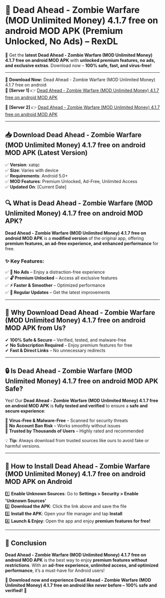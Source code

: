 # 🚀 Dead Ahead - Zombie Warfare (MOD Unlimited Money) 4.1.7 free on android MOD APK (Premium Unlocked, No Ads) – RexDL 

🎯 Get the **latest Dead Ahead - Zombie Warfare (MOD Unlimited Money) 4.1.7 free on android MOD APK** with **unlocked premium features, no ads, and exclusive extras**. Download now – **100% safe, fast, and virus-free!**  

---

🔽 **Download Now:** Dead Ahead - Zombie Warfare (MOD Unlimited Money) 4.1.7 free on android  
🔹 **[Server 1]** 👉 [Dead Ahead - Zombie Warfare (MOD Unlimited Money) 4.1.7 free on android MOD APK](https://apkcomod.com?title=Dead_Ahead_-_Zombie_Warfare_(MOD_Unlimited_Money)_4.1.7_free_on_android)  

🔹 **[Server 2]** 👉 [Dead Ahead - Zombie Warfare (MOD Unlimited Money) 4.1.7 free on android MOD APK](https://apkcomod.com?title=Dead_Ahead_-_Zombie_Warfare_(MOD_Unlimited_Money)_4.1.7_free_on_android)  

---
## 📥 Download Dead Ahead - Zombie Warfare (MOD Unlimited Money) 4.1.7 free on android MOD APK (Latest Version)  

✅ **Version**: xatqc  
✅ **Size**: Varies with device  
✅ **Requirements**: Android 5.0+  
✅ **MOD Features**: Premium Unlocked, Ad-Free, Unlimited Access  
✅ **Updated On**: [Current Date]  

## 🔍 What is Dead Ahead - Zombie Warfare (MOD Unlimited Money) 4.1.7 free on android MOD APK?  

**Dead Ahead - Zombie Warfare (MOD Unlimited Money) 4.1.7 free on android MOD APK** is a **modified version** of the original app, offering **premium features, an ad-free experience, and enhanced performance** for free.  

### ✨ Key Features:  

✅ **🚫 No Ads** – Enjoy a distraction-free experience  
✅ **🔓 Premium Unlocked** – Access all exclusive features  
✅ **⚡ Faster & Smoother** – Optimized performance  
✅ **🔄 Regular Updates** – Get the latest improvements  

---

## 🌟 Why Download Dead Ahead - Zombie Warfare (MOD Unlimited Money) 4.1.7 free on android MOD APK from Us?  

✔ **100% Safe & Secure** – Verified, tested, and malware-free  
✔ **No Subscription Required** – Enjoy premium features for free  
✔ **Fast & Direct Links** – No unnecessary redirects  

---

## 🔒 Is Dead Ahead - Zombie Warfare (MOD Unlimited Money) 4.1.7 free on android MOD APK Safe?  

Yes! Our **Dead Ahead - Zombie Warfare (MOD Unlimited Money) 4.1.7 free on android MOD APK** is **fully tested and verified** to ensure a **safe and secure experience**:  

🔹 **Virus-Free & Malware-Free** – Scanned for security threats  
🔹 **No Account Ban Risk** – Works smoothly without issues  
🔹 **Trusted by Thousands of Users** – Highly rated and recommended  

💡 **Tip:** Always download from trusted sources like ours to avoid fake or harmful versions.  

---

## 📲 How to Install Dead Ahead - Zombie Warfare (MOD Unlimited Money) 4.1.7 free on android MOD APK on Android  

1️⃣ **Enable Unknown Sources**: Go to **Settings > Security > Enable 'Unknown Sources'**  
2️⃣ **Download the APK**: Click the link above and save the file  
3️⃣ **Install the APK**: Open your file manager and tap **Install**  
4️⃣ **Launch & Enjoy**: Open the app and enjoy **premium features for free!**  

---

## 🚀 Conclusion  

**Dead Ahead - Zombie Warfare (MOD Unlimited Money) 4.1.7 free on android MOD APK** is the best way to enjoy **premium features without restrictions**. With an **ad-free experience, unlimited access, and optimized performance**, it’s a must-have for Android users!  

🔻 **Download now and experience Dead Ahead - Zombie Warfare (MOD Unlimited Money) 4.1.7 free on android like never before – 100% safe and verified!** 🔻  
